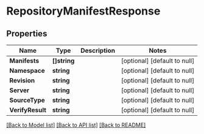 # RepositoryManifestResponse

## Properties
Name | Type | Description | Notes
------------ | ------------- | ------------- | -------------
**Manifests** | **[]string** |  | [optional] [default to null]
**Namespace** | **string** |  | [optional] [default to null]
**Revision** | **string** |  | [optional] [default to null]
**Server** | **string** |  | [optional] [default to null]
**SourceType** | **string** |  | [optional] [default to null]
**VerifyResult** | **string** |  | [optional] [default to null]

[[Back to Model list]](../README.md#documentation-for-models) [[Back to API list]](../README.md#documentation-for-api-endpoints) [[Back to README]](../README.md)


